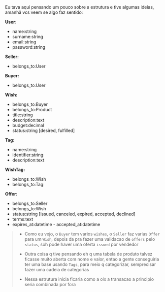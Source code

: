 Eu tava aqui pensando um pouco sobre a estrutura e tive algumas ideias, amanhã  vcs veem se algo faz sentido:

**User:**

- name:string
- surname:string
- email:string
- password:string

**Seller:**

- belongs_to:User

 **Buyer:**

- belongs_to:User

 **Wish:**

- belongs_to:Buyer
- belongs_to:Product
- title:string
- description:text
- budget:decimal
- status:string [desired, fulfilled]

**Tag:**

- name:string
- identifier:string
- description:text

 **WishTag:**

- belongs_to:Wish
- belongs_to:Tag

 **Offer:**

- belongs_to:Seller
- belongs_to:Wish
- status:string [issued, canceled, expired, accepted, declined]
- terms:text
- expires_at:datetime - accepted_at:datetime

> - Como eu vejo, o `Buyer` tem varios `wishes`, o `Seller` faz varias `Offer` para um `Wish`, depois da pra fazer uma validacao de `offers` pelo `status`, soh pode haver uma oferta `issued` por vendedor
>
> - Outra coisa q tive pensando eh q uma tabela de produto talvez ficasse muito aberta  com nome e valor, entao a gente conseguiria ter uma base usando `Tags`, para meio q categorizar, semprecisar fazer uma cadeia de categorias
>
> - Nessa estrutura inicia ficaria como a olx a transacao a principio seria combinada por fora
